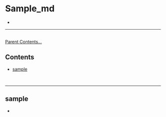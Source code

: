 # Sample_md
<link rel="stylesheet" href="../../css/my_style.css">

-   

-----

<br>[Parent Contents...](../../../README.md/#til-today-i-learned)

## Contents
- [sample](#sample)

<br>

-----

## sample
-
